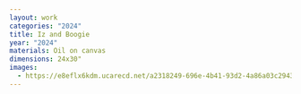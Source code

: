 ```yaml
---
layout: work
categories: "2024"
title: Iz and Boogie
year: "2024"
materials: Oil on canvas
dimensions: 24x30"
images:
  - https://e8eflx6kdm.ucarecd.net/a2318249-696e-4b41-93d2-4a86a03c2943/-/resize/2400/-/quality/lightest/-/format/auto/
---
```

